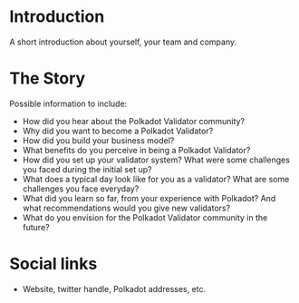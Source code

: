 # Introduction
A short introduction about yourself, your team and company.

# The Story
Possible information to include:
- How did you hear about the Polkadot Validator community?
- Why did you want to become a Polkadot Validator?
- How did you build your business model?
- What benefits do you perceive in being a Polkadot Validator?
- How did you set up your validator system? What were some challenges you faced during the initial set up?
- What does a typical day look like for you as a validator? What are some challenges you face everyday?
- What did you learn so far, from your experience with Polkadot? And what recommendations would you give new validators?
- What do you envision for the Polkadot Validator community in the future?
# Social links
- Website, twitter handle, Polkadot addresses, etc.
